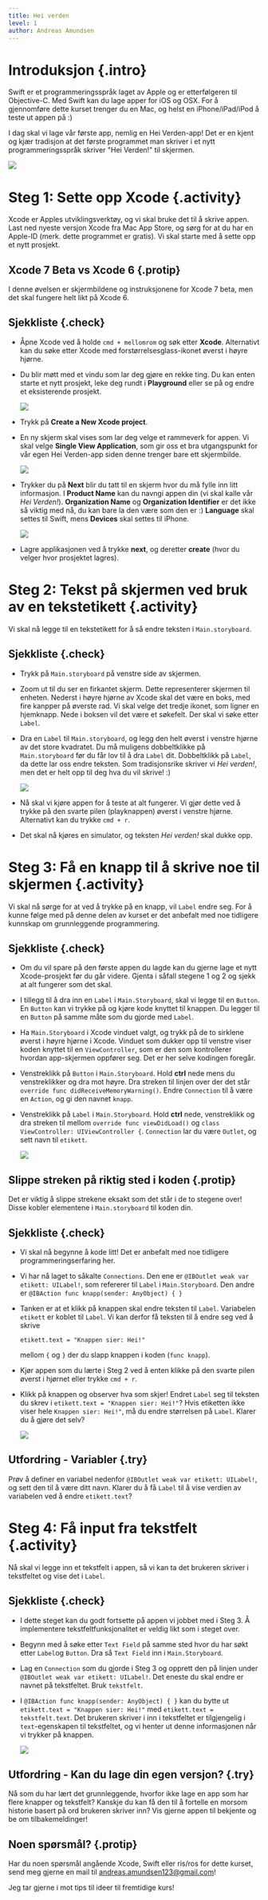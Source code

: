 ```yaml
---
title: Hei verden
level: 1
author: Andreas Amundsen
---
```



# Introduksjon {.intro}

Swift er et programmeringsspråk laget av Apple og er etterfølgeren til Objective-C. Med Swift kan du lage apper for iOS og OSX. For å gjennomføre dette kurset trenger du en Mac, og helst en iPhone/iPad/iPod å teste ut appen på :)

I dag skal vi lage vår første app, nemlig en Hei Verden-app! Det er en kjent og kjær tradisjon at det første programmet man skriver i et nytt programmeringsspråk skriver "Hei Verden!" til skjermen.

![](hei_verden.png)

# Steg 1: Sette opp Xcode {.activity}

Xcode er Apples utviklingsverktøy, og vi skal bruke det til å skrive appen. Last ned nyeste versjon Xcode fra Mac App Store, og sørg for at du har en Apple-ID (merk. dette programmet er gratis). Vi skal starte med å sette opp et nytt prosjekt.

## Xcode 7 Beta vs Xcode 6 {.protip}
I denne øvelsen er skjermbildene og instruksjonene for Xcode 7 beta, men det skal fungere helt likt på Xcode 6.

## Sjekkliste {.check}

+ Åpne Xcode ved å holde `cmd + mellomrom` og søk etter **Xcode**. Alternativt kan du søke etter Xcode med forstørrelsesglass-ikonet øverst i høyre hjørne.  

+ Du blir møtt med et vindu som lar deg gjøre en rekke ting. Du kan enten starte et nytt prosjekt, leke deg rundt i **Playground** eller se på og endre et eksisterende prosjekt.

    ![](intro_skjerm.png)

+ Trykk på **Create a New Xcode project**.

+ En ny skjerm skal vises som lar deg velge et rammeverk for appen. Vi skal velge **Single View Application**, som gir oss et bra utgangspunkt for vår egen Hei Verden-app siden denne trenger bare ett skjermbilde.

	![](lag_prosjekt.png)

+ Trykker du på **Next** blir du tatt til en skjerm hvor du må fylle inn litt informasjon. I **Product Name** kan du navngi appen din (vi skal kalle vår *Hei Verden!*). **Organization Name** og **Organization Identifier** er det ikke så viktig med nå, du kan bare la den være som den er :) **Language** skal settes til Swift, mens **Devices** skal settes til iPhone.

	![](app_informasjon.png)

+ Lagre applikasjonen ved å trykke **next**, og deretter **create** (hvor du velger hvor prosjektet lagres).

# Steg 2: Tekst på skjermen ved bruk av en tekstetikett {.activity}

Vi skal nå legge til en tekstetikett for å så endre teksten i `Main.storyboard`.

## Sjekkliste {.check}

+ Trykk på `Main.storyboard` på venstre side av skjermen.

+ Zoom ut til du ser en firkantet skjerm. Dette representerer skjermen til enheten. Nederst i høyre hjørne av Xcode skal det være en boks, med fire kanpper på øverste rad. Vi skal velge det tredje ikonet, som ligner en hjemknapp. Nede i boksen vil det være et søkefelt. Der skal vi søke etter `Label`.

+ Dra en `Label` til `Main.storyboard`, og legg den helt øverst i venstre hjørne av det store kvadratet. Du må muligens dobbeltklikke på `Main.storyboard` før du får lov til å dra `Label` dit. Dobbeltklikk på `Label`, da dette lar oss endre teksten. Som tradisjonsrike skriver vi *Hei verden!*, men det er helt opp til deg hva du vil skrive! :)

    ![](drag_label.png)

+ Nå skal vi kjøre appen for å teste at alt fungerer. Vi gjør dette ved å trykke på den svarte pilen (playknappen) øverst i venstre hjørne. Alternativt kan du trykke `cmd + r`.

+ Det skal nå kjøres en simulator, og teksten *Hei verden!* skal dukke opp.

# Steg 3: Få en knapp til å skrive noe til skjermen {.activity}

Vi skal nå sørge for at ved å trykke på en knapp, vil `Label` endre seg. For å kunne følge med på denne delen av kurset er det anbefalt med noe tidligere kunnskap om grunnleggende programmering.

## Sjekkliste {.check}

+ Om du vil spare på den første appen du lagde kan du gjerne lage et nytt Xcode-prosjekt før du går videre. Gjenta i såfall stegene 1 og 2 og sjekk at alt fungerer som det skal.

+ I tillegg til å dra inn en `Label` i `Main.Storyboard`, skal vi legge til en `Button`. En `Button` kan vi trykke på og kjøre kode knyttet til knappen. Du legger til en `Button` på samme måte som du gjorde med `Label`.

+ Ha `Main.Storyboard` i Xcode vinduet valgt, og trykk på de to sirklene øverst i høyre hjørne i Xcode. Vinduet som dukker opp til venstre viser koden knyttet til en `ViewController`, som er den som kontrollerer hvordan app-skjermen oppfører seg. Det er her selve kodingen foregår.

+ Venstreklikk på `Button` i `Main.Storyboard`. Hold **ctrl** nede mens du venstreklikker og dra mot høyre. Dra streken til linjen over der det står `override func didReceiveMemoryWarning()`. Endre `Connection` til å være en `Action`, og gi den navnet `knapp`.

+ Venstreklikk på `Label` i `Main.Storyboard`. Hold **ctrl** nede, venstreklikk og dra streken til mellom `override func viewDidLoad()` og `class ViewController: UIViewController {`. `Connection` lar du være `Outlet`, og sett navn til `etikett`.

    ![](label_connection.png)

## Slippe streken på riktig sted i koden {.protip}

Det er viktig å slippe strekene eksakt som det står i de to stegene over! Disse kobler elementene i `Main.storyboard` til koden din.

##  Sjekkliste {.check}

+ Vi skal nå begynne å kode litt! Det er anbefalt med noe tidligere programmeringserfaring her.

+ Vi har nå laget to såkalte `Connections`. Den ene er `@IBOutlet weak var etikett: UILabel!`, som refererer til `Label` i `Main.Storyboard`. Den andre er `@IBAction func knapp(sender: AnyObject) { }`

+ Tanken er at et klikk på knappen skal endre teksten til `Label`. Variabelen `etikett` er koblet til `Label`. Vi kan derfor få teksten til å endre seg ved å skrive

    ```
    etikett.text = "Knappen sier: Hei!"
    ```

    mellom `{` og `}` der du slapp knappen i koden (`func knapp`).

+ Kjør appen som du lærte i Steg 2 ved å enten klikke på den svarte pilen øverst i hjørnet eller trykke `cmd + r`.

+ Klikk på knappen og observer hva som skjer! Endret `Label` seg til teksten du skrev i `etikett.text = "Knappen sier: Hei!"`? Hvis etiketten ikke viser hele `Knappen sier: Hei!"`, må du endre størrelsen på `Label`. Klarer du å gjøre det selv?

    ![](change_label.png)

## Utfordring - Variabler {.try}
Prøv å definer en variabel nedenfor `@IBOutlet weak var etikett: UILabel!`, og sett den til å være ditt navn. Klarer du å få `Label` til å vise verdien av variabelen ved å endre `etikett.text`?

# Steg 4: Få input fra tekstfelt {.activity}

Nå skal vi legge inn et tekstfelt i appen, så vi kan ta det brukeren skriver i tekstfeltet og vise det i `Label`.

## Sjekkliste {.check}

+ I dette steget kan du godt fortsette på appen vi jobbet med i Steg 3. Å implementere tekstfeltfunksjonalitet er veldig likt som i steget over.

+ Begynn med å søke etter `Text Field` på samme sted hvor du har søkt etter `Label`og `Button`. Dra så `Text Field` inn i `Main.Storyboard`.

+ Lag en `Connection` som du gjorde i Steg 3 og opprett den på linjen under `@IBOutlet weak var etikett: UILabel!`. Det eneste du skal endre er navnet på tekstfeltet. Bruk `tekstfelt`.

+ I `@IBAction func knapp(sender: AnyObject) { }` kan du bytte ut `etikett.text = "Knappen sier: Hei!"` med `etikett.text = tekstfelt.text`. Det brukeren skriver i inn i tekstfeltet er tilgjengelig i `text`-egenskapen til tekstfeltet, og vi henter ut denne informasjonen når vi trykker på knappen.

    ![](textfield_input.png)

## Utfordring - Kan du lage din egen versjon? {.try}
Nå som du har lært det grunnleggende, hvorfor ikke lage en app som har flere knapper og tekstfelt? Kanskje du kan få den til å fortelle en morsom historie basert på ord brukeren skriver inn? Vis gjerne appen til bekjente og be om tilbakemeldinger!

## Noen spørsmål? {.protip}
Har du noen spørsmål angående Xcode, Swift eller ris/ros for dette kurset, send meg gjerne en mail til andreas.amundsen123@gmail.com!

Jeg tar gjerne i mot tips til ideer til fremtidige kurs!
